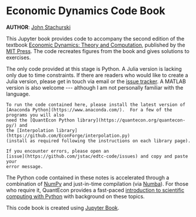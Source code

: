 Economic Dynamics Code Book
===========================

**AUTHOR**: [John Stachurski](https://johnstachurski.net/)


This Jupyter book provides code to accompany the second edition of the
textbook [Economic Dynamics: Theory and
        Computation](https://johnstachurski.net/edct.html), published by the [MIT
Press](https://mitpress.mit.edu/).  The code recreates figures from the book and gives solutions to exercises.


The only code provided at this stage is Python.  A Julia version is lacking
only due to time constraints.  If there are readers who would like to create a
Julia version, please get in touch via email or the [issue
tracker](https://github.com/jstac/edtc-code/issues).  A MATLAB version is also
welcome --- although I am not personally familiar with the language.

```{note}
To run the code contained here, please install the latest version of
[Anaconda Python](https://www.anaconda.com/).  For a few of the programs you will also
need the [QuantEcon Python library](https://quantecon.org/quantecon-py/) and
the [Interpolation library](https://github.com/EconForge/interpolation.py)
(install as required following the instructions on each library page).

If you encounter errors, please open an
[issue](https://github.com/jstac/edtc-code/issues) and copy and paste your
error message.
```

The Python code contained in these notes is accelerated through a combination of
[NumPy](https://numpy.org/) and just-in-time compilation
(via [Numba](http://numba.pydata.org/)).  For those who require it, QuantEcon
provides a fast-paced [introduction to scientific computing with
Python](https://python-programming.quantecon.org/) with background on
these topics.


This code book is created using [Jupyter Book](https://jupyterbook.org/intro.html).
